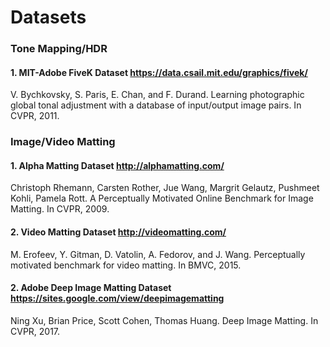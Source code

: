 # Datasets

### Tone Mapping/HDR

#### 1. MIT-Adobe FiveK Dataset https://data.csail.mit.edu/graphics/fivek/

V. Bychkovsky, S. Paris, E. Chan, and F. Durand. Learning photographic global tonal adjustment with a database of input/output image pairs. In CVPR, 2011.

### Image/Video Matting

#### 1. Alpha Matting Dataset http://alphamatting.com/

Christoph Rhemann, Carsten Rother, Jue Wang, Margrit Gelautz, Pushmeet Kohli, Pamela Rott. A Perceptually Motivated Online Benchmark for Image Matting. In CVPR, 2009.

#### 2. Video Matting Dataset http://videomatting.com/

M. Erofeev, Y. Gitman, D. Vatolin, A. Fedorov, and J. Wang. Perceptually motivated benchmark for video matting. In BMVC,
2015.

#### 2. Adobe Deep Image Matting Dataset https://sites.google.com/view/deepimagematting

Ning Xu, Brian Price, Scott Cohen, Thomas Huang. Deep Image Matting. In CVPR, 2017.
